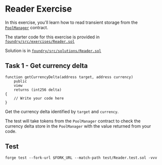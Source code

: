 # Reader Exercise

In this exercise, you'll learn how to read transient storage from the [`PoolManager`](https://github.com/Uniswap/v4-core/blob/main/src/PoolManager.sol) contract.

The starter code for this exercise is provided in [`foundry/src/exercises/Reader.sol`](https://github.com/Cyfrin/defi-uniswap-v4/blob/main/foundry/src/exercises/Reader.sol)

Solution is in [`foundry/src/solutions/Reader.sol`](https://github.com/Cyfrin/defi-uniswap-v4/blob/main/foundry/src/solutions/Reader.sol)

## Task 1 - Get currency delta

```solidity
function getCurrencyDelta(address target, address currency)
    public
    view
    returns (int256 delta)
{
    // Write your code here
}
```

Get the currency delta identified by `target` and `currency`.

The test will take tokens from the `PoolManager` contract to check the currency delta store in the `PoolManager` with the value returned from your code.

## Test

```shell
forge test --fork-url $FORK_URL --match-path test/Reader.test.sol -vvv
```
